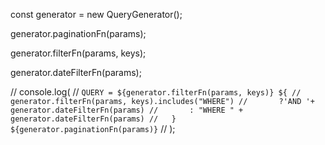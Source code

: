 const generator = new QueryGenerator();

generator.paginationFn(params);

generator.filterFn(params, keys);

generator.dateFilterFn(params);

// console.log(
//   `QUERY = ${generator.filterFn(params, keys)} ${
//     generator.filterFn(params, keys).includes("WHERE")
//       ?'AND '+ generator.dateFilterFn(params)
//       : "WHERE " + generator.dateFilterFn(params)
//   } ${generator.paginationFn(params)}`
// );